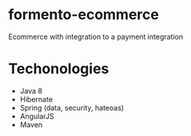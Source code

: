 # formento-ecommerce
Ecommerce with integration to a payment integration

# Techonologies
* Java 8
* Hibernate
* Spring (data, security, hateoas)
* AngularJS
* Maven
